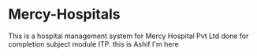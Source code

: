 # Mercy-Hospitals
This is a hospital management system for Mercy Hospital Pvt Ltd done for completion subject module ITP.
 this is Ashif
 I'm here
